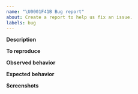 ```yaml
---
name: "\U0001F41B Bug report"
about: Create a report to help us fix an issue.
labels: bug
---
```


**Description**

<!-- Please give a short description of the bug you encountered. -->



**To reproduce**

<!-- Please explain the steps you performed which resulted in the observed the bug, to help us reproduce the error for testing. --> 



**Observed behavior**

<!-- Please explain what happened. Include any error messages or warnings you observed. -->



**Expected behavior**

<!-- Please explain what you expect to happen. -->
 


**Screenshots**

<!-- If applicable, provide screenshots to help explain the bug you encountered. -->

